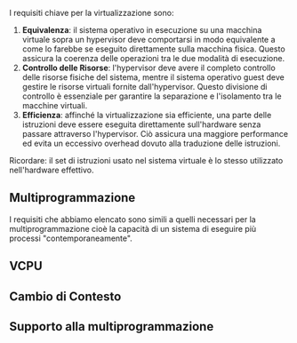 
I requisiti chiave per la virtualizzazione sono:
1. **Equivalenza**: il sistema operativo in esecuzione su una macchina virtuale sopra un hypervisor deve comportarsi in modo equivalente a come lo farebbe se eseguito direttamente sulla macchina fisica. Questo assicura la coerenza delle operazioni tra le due modalità di esecuzione.
2. **Controllo delle Risorse**: l'hypervisor deve avere il completo controllo delle risorse fisiche del sistema, mentre il sistema operativo guest deve gestire le risorse virtuali fornite dall'hypervisor. Questo divisione di controllo è essenziale per garantire la separazione e l'isolamento tra le macchine virtuali.
3. **Efficienza**: affinché la virtualizzazione sia efficiente, una parte delle istruzioni deve essere eseguita direttamente sull'hardware senza passare attraverso l'hypervisor. Ciò assicura una maggiore performance ed evita un eccessivo overhead dovuto alla traduzione delle istruzioni.

Ricordare: il set di istruzioni usato nel sistema virtuale è lo stesso utilizzato nell'hardware effettivo.

## Multiprogrammazione

I requisiti che abbiamo elencato sono simili a quelli necessari per la multiprogrammazione cioè la capacità di un sistema di eseguire più processi "contemporaneamente". 

## VCPU

## Cambio di Contesto

## Supporto alla multiprogrammazione

